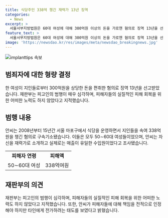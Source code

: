```yaml
---
title: 식당주인 338억 챙긴 재력가 13년 징역
categories:
  - News
excerpt: >
  서울서부지방법원은 60대 여성에 대해 300억원 이상의 돈을 가로챈 혐의로 징역 13년을 선고했다. 안씨는 식당을 운영하면서 지인들을 사칭하여 338억여원을 편취한 혐의로 구속기소됐으며, 피해자들은 50∼60대 여성들이었다. 안씨는 실제 소득이 적은데도 재력가로 속이고, 피해자들의 돈을 돌려막기한 것으로 밝혀졌다. 12년 이상의 범행으로 피해자들의 심각한 고통을 초래했고, 피해자들의 실질적인 피해 회복을 위한 노력을 하지 않아 형량이 가중되었다.
feature_text: >
  서울서부지방법원은 60대 여성에 대해 300억원 이상의 돈을 가로챈 혐의로 징역 13년을 선고했다. 안씨는 식당을 운영하면서 지인들을 사칭하여 338억여원을 편취한 혐의로 구속기소됐으며, 피해자들은 50∼60대 여성들이었다. 안씨는 실제 소득이 적은데도 재력가로 속이고, 피해자들의 돈을 돌려막기한 것으로 밝혀졌다. 12년 이상의 범행으로 피해자들의 심각한 고통을 초래했고, 피해자들의 실질적인 피해 회복을 위한 노력을 하지 않아 형량이 가중되었다.
image: 'https://newsdao.kr/res/images/meta/newsdao_breakingnews.jpg'
---
```


<p><img src="https://newsdao.kr/res/images/meta/newsdao_breakingnews.jpg" alt="implanttips 속보" /></p>

<h2 data-ke-size="size26">범죄자에 대한 형량 결정</h2>

<p data-ke-size="size16">한 여성이 지인들로부터 300억원을 상당한 돈을 편취한 혐의로 징역 13년을 선고받았습니다. 재판부는 피고인의 범행이 매우 심각하며, 피해자들의 실질적인 피해 회복을 위한 어떠한 노력도 하지 않았다고 지적했습니다.</p>

<h2 data-ke-size="size26">범행 내용</h2>

<p data-ke-size="size16">안씨는 2008년부터 15년간 서울 마포구에서 식당을 운영하면서 지인들을 속여 338억원을 챙긴 혐의로 구속기소됐습니다. 이들은 모두 50∼60대 여성들이었으며, 안씨는 자신을 재력가로 소개하고 실제로는 매출이 유일한 수입원이었다고 조사됐습니다.</p>

<table>
  <tr>
    <td style="text-align: center; height: 17px;"><b>피해자 연령</b></td>
    <td style="text-align: center; height: 17px;"><b>피해액</b></td>
  </tr>
  <tr>
    <td style="text-align: center; height: 17px;">50∼60대 여성</td>
    <td style="text-align: center; height: 17px;">338억여원</td>
  </tr>
</table>

<h2 data-ke-size="size26">재판부의 의견</h2>

<p data-ke-size="size16">재판부는 피고인의 범행이 심각하며, 피해자들의 실질적인 피해 회복을 위한 어떠한 노력도 하지 않았다고 지적했습니다. 또한, 안씨가 피해자들에 대해 책임을 전적으로 인정해야 하지만 타인에게 전가하려는 태도를 보였다고 밝혔습니다.</p>

